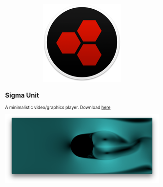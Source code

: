 <p align="center">
    <img src="docs/media/icon_256x256@2x.png" width="256" height="256"/>
</p>

## Sigma Unit
A minimalistic video/graphics player. Download [here](https://github.com/kobejean/sigma-unit/releases/download/v1.0/Sigma.Unit.pkg)

![alt](docs/media/screenshot.png)
